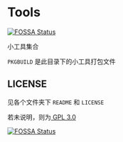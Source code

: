 # Tools
[![FOSSA Status](https://app.fossa.com/api/projects/git%2Bgithub.com%2Fwoshiluo%2Ftools.svg?type=shield)](https://app.fossa.com/projects/git%2Bgithub.com%2Fwoshiluo%2Ftools?ref=badge_shield)


小工具集合

`PKGBUILD` 是此目录下的小工具打包文件

## LICENSE

见各个文件夹下 `README` 和 `LICENSE`

若未说明，则为[ GPL 3.0 ](https://www.gnu.org/licenses/gpl-3.0.html)


[![FOSSA Status](https://app.fossa.com/api/projects/git%2Bgithub.com%2Fwoshiluo%2Ftools.svg?type=large)](https://app.fossa.com/projects/git%2Bgithub.com%2Fwoshiluo%2Ftools?ref=badge_large)